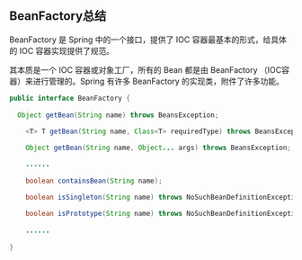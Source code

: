 

## BeanFactory总结

BeanFactory 是 Spring 中的一个接口，提供了 IOC 容器最基本的形式，给具体的 IOC 容器实现提供了规范。

其本质是一个 IOC 容器或对象工厂，所有的 Bean 都是由 BeanFactory （IOC容器）来进行管理的。Spring 有许多 BeanFactory 的实现类，附件了许多功能。

```java
public interface BeanFactory {
  
  Object getBean(String name) throws BeansException;
  
	<T> T getBean(String name, Class<T> requiredType) throws BeansException;

	Object getBean(String name, Object... args) throws BeansException;

	......
	
	boolean containsBean(String name);

	boolean isSingleton(String name) throws NoSuchBeanDefinitionException;
	
	boolean isPrototype(String name) throws NoSuchBeanDefinitionException;
	
	......
  
}
```

